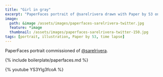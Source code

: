 ```yaml
---
title: "Girl in gray"
excerpt: "PaperFaces portrait of @sarelrivera drawn with Paper by 53 on an iPad."
image: 
  path: &image /assets/images/paperfaces-sarelrivera-twitter.jpg 
  feature: *image
  thumbnail: /assets/images/paperfaces-sarelrivera-twitter-150.jpg
tags: [portrait, illustration, Paper by 53, time lapse]
---
```


PaperFaces portrait commissioned of [@sarelrivera](https://twitter.com/sarelrivera).

{% include boilerplate/paperfaces.md %}

{% youtube YS3Ylg3fcoA %}
